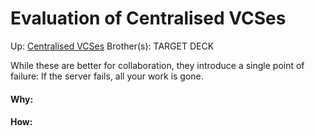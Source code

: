 # Evaluation of Centralised VCSes

Up: [Centralised VCSes](centralised_vcses)
Brother(s):
TARGET DECK

While these are better for collaboration, they introduce a single point of failure: If the server fails, all your work is gone.





































#### Why:
#### How:










